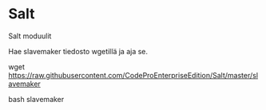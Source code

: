 # Salt
Salt moduulit

Hae slavemaker tiedosto wgetillä ja aja se.

wget https://raw.githubusercontent.com/CodeProEnterpriseEdition/Salt/master/slavemaker

bash slavemaker
